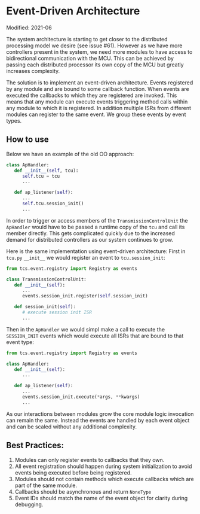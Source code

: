 # Event-Driven Architecture

Modified: 2021-06

The system architecture is starting to get closer to the distributed processing model we desire (see issue #61). However as we have more controllers present in the system, we need more modules to have access to bidirectional communication with the MCU. This can be achieved by passing each distributed processor its own copy of the MCU but greatly increases complexity. 

The solution is to implement an event-driven architecture. Events registered by any module and are bound to some callback function. When events are executed the callbacks to which they are registered are invoked. This means that any module can execute events triggering method calls within any module to which it is registered. In addition multiple ISRs from different modules can register to the same event. We group these events by event types.

## How to use
Below we have an example of the old OO approach:
```python
class ApHandler:
   def __init__(self, tcu):
      self.tcu = tcu
      ...

   def ap_listener(self):
      ...
      self.tcu.session_init()
      ...
```
In order to trigger or access members of the `TransmissionControlUnit` the `ApHandler` would have to be passed a runtime copy of the `tcu` and call its member directly. This gets complicated quickly due to the increased demand for distributed controllers as our system continues to grow.

Here is the same implementation using event-driven architecture:
First in `tcu.py` `__init__` we would register an event to `tcu.session_init`:
```python
from tcs.event.registry import Registry as events

class TransmissionControlUnit:
   def __init__(self):
      ...
      events.session_init.register(self.session_init) 

   def session_init(self):
      # execute session init ISR
      ...
```
Then in the `ApHandler` we would simpl make a call to execute the `SESSION_INIT` events which would execute all ISRs that are bound to that event type:
```python
from tcs.event.registry import Registry as events

class ApHandler:
   def __init__(self):
      ...

   def ap_listener(self):
      ...
      events.session_init.execute(*args, **kwargs)
      ...
```

As our interactions between modules grow the core module logic invocation can remain the same. Instead the events are handled by each event object and can be scaled without any additional complexity.

## Best Practices:
1. Modules can only register events to callbacks that they own.
2. All event registration should happen during system initialization to avoid events being executed before being registered.
3. Modules should not contain methods which execute callbacks which are part of the same module.
4. Callbacks should be asynchronous and return `NoneType`
5. Event IDs should match the name of the event object for clarity during debugging.